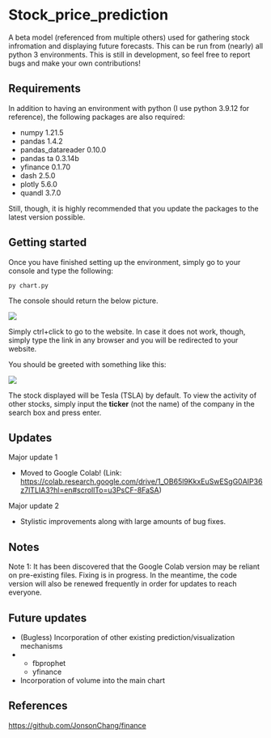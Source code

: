 # Stock_price_prediction

A beta model (referenced from multiple others) used for gathering stock infromation and displaying future forecasts. This can be run from (nearly) all python 3 environments. This is still in development, so feel free to report bugs and make your own contributions!

## Requirements

In addition to having an environment with python (I use python 3.9.12 for reference), the following packages are also required:
* numpy 1.21.5
* pandas 1.4.2
* pandas_datareader 0.10.0
* pandas ta 0.3.14b
* yfinance 0.1.70
* dash 2.5.0
* plotly 5.6.0
* quandl 3.7.0

Still, though, it is highly recommended that you update the packages to the latest version possible.

## Getting started

Once you have finished setting up the environment, simply go to your console and type the following:

``` py chart.py ```

The console should return the below picture.

![](https://github.com/ProSkills101/Stock_price_prediction/blob/main/Screenshot%202022-08-04%20155049.png)

Simply ctrl+click to go to the website. In case it does not work, though, simply type the link in any browser and you will be redirected to your website. 

You should be greeted with something like this:

![](https://github.com/ProSkills101/Stock_price_prediction/blob/main/Screenshot%202022-08-04%20155113.png)

The stock displayed will be Tesla (TSLA) by default. To view the activity of other stocks, simply input the **ticker** (not the name) of the company in the search box and press enter.

## Updates

Major update 1
* Moved to Google Colab! (Link: https://colab.research.google.com/drive/1_OB65l9KkxEuSwESgG0AIP36z7lTLIA3?hl=en#scrollTo=u3PsCF-8FaSA)

Major update 2
* Stylistic improvements along with large amounts of bug fixes.
  
## Notes

Note 1: It has been discovered that the Google Colab version may be reliant on pre-existing files. Fixing is in progress. In the meantime, the code version will also be renewed frequently in order for updates to reach everyone.
  
## Future updates

* (Bugless) Incorporation of other existing prediction/visualization mechanisms
* * fbprophet
  * yfinance
* Incorporation of volume into the main chart

## References

https://github.com/JonsonChang/finance
